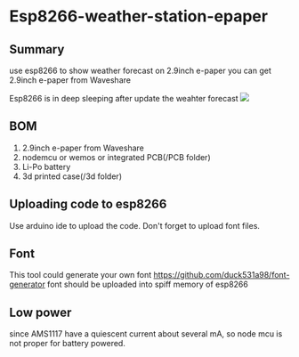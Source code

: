 # Esp8266-weather-station-epaper
## Summary
use esp8266 to show weather forecast on 2.9inch e-paper
you can get 2.9inch e-paper from Waveshare

Esp8266 is in deep sleeping after update the weahter forecast
![](https://github.com/duck531a98/esp8266-weather-station-epaper/raw/master/pics/20170623_232157.jpg)

## BOM
1. 2.9inch e-paper from Waveshare 
2. nodemcu or wemos or integrated PCB(/PCB folder)
3. Li-Po battery
4. 3d printed case(/3d folder)

## Uploading code to esp8266
Use arduino ide to upload the code. Don't forget to upload font files.

## Font
This tool could generate your own font 
https://github.com/duck531a98/font-generator
font should be uploaded into spiff memory of esp8266

## Low power
since AMS1117 have a quiescent current about several mA, so node mcu is not proper for battery powered.